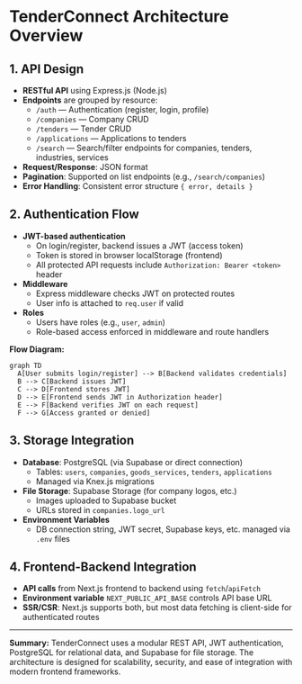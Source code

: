 # TenderConnect Architecture Overview

## 1. API Design

- **RESTful API** using Express.js (Node.js)
- **Endpoints** are grouped by resource:
  - `/auth` — Authentication (register, login, profile)
  - `/companies` — Company CRUD
  - `/tenders` — Tender CRUD
  - `/applications` — Applications to tenders
  - `/search` — Search/filter endpoints for companies, tenders, industries, services
- **Request/Response**: JSON format
- **Pagination**: Supported on list endpoints (e.g., `/search/companies`)
- **Error Handling**: Consistent error structure `{ error, details }`

## 2. Authentication Flow

- **JWT-based authentication**
  - On login/register, backend issues a JWT (access token)
  - Token is stored in browser localStorage (frontend)
  - All protected API requests include `Authorization: Bearer <token>` header
- **Middleware**
  - Express middleware checks JWT on protected routes
  - User info is attached to `req.user` if valid
- **Roles**
  - Users have roles (e.g., `user`, `admin`)
  - Role-based access enforced in middleware and route handlers

**Flow Diagram:**

```mermaid
graph TD
  A[User submits login/register] --> B[Backend validates credentials]
  B --> C[Backend issues JWT]
  C --> D[Frontend stores JWT]
  D --> E[Frontend sends JWT in Authorization header]
  E --> F[Backend verifies JWT on each request]
  F --> G[Access granted or denied]
```

## 3. Storage Integration

- **Database**: PostgreSQL (via Supabase or direct connection)
  - Tables: `users`, `companies`, `goods_services`, `tenders`, `applications`
  - Managed via Knex.js migrations
- **File Storage**: Supabase Storage (for company logos, etc.)
  - Images uploaded to Supabase bucket
  - URLs stored in `companies.logo_url`
- **Environment Variables**
  - DB connection string, JWT secret, Supabase keys, etc. managed via `.env` files

## 4. Frontend-Backend Integration

- **API calls** from Next.js frontend to backend using `fetch`/`apiFetch`
- **Environment variable** `NEXT_PUBLIC_API_BASE` controls API base URL
- **SSR/CSR**: Next.js supports both, but most data fetching is client-side for authenticated routes

---

**Summary:**
TenderConnect uses a modular REST API, JWT authentication, PostgreSQL for relational data, and Supabase for file storage. The architecture is designed for scalability, security, and ease of integration with modern frontend frameworks. 